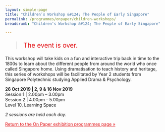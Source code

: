 ```yaml
---
layout: simple-page
title: "Children’s Workshop &#124; The People of Early Singapore"
permalink: /programmes/onpaper/children-workshops/
breadcrumb: "Children’s Workshop &#124; The People of Early Singapore"

---
```


<blockquote style="color: #E21216; font-size: 150%;">The event is over.</blockquote>

This workshop will take kids on a fun and interactive trip back in time to the 1800s to learn about the different people from around the world who once called Singapore home. Using dramatisation to teach history and heritage, this series of workshops will be facilitated by Year 2 students from Singapore Polytechnic studying Applied Drama & Psychology.

__26 Oct 2019 &#124; 2, 9 & 16 Nov 2019__<br>
Session 1 &#124; 2.00pm – 3.00pm<br>
Session 2 &#124; 4.00pm – 5.00pm<br>
Level 10, Learning Space

_2 sessions are held each day._

<a href="/exhibitions/past-exhibitions/onpaper/programmes/" style="color:#E21216;">Return to the On Paper exhibition programmes page &#187;</a>
